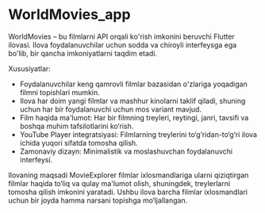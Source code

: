 # WorldMovies_app
WorldMovies – bu filmlarni API orqali ko'rish imkonini beruvchi Flutter ilovasi. Ilova foydalanuvchilar uchun sodda va chiroyli interfeysga ega bo'lib, bir qancha imkoniyatlarni taqdim etadi.

Xususiyatlar:
  - Foydalanuvchilar keng qamrovli filmlar bazasidan o'zlariga yoqadigan filmni topishlari mumkin.
  - Ilova har doim yangi filmlar va mashhur kinolarni taklif qiladi, shuning uchun har bir foydalanuvchi uchun mos variant mavjud.
  - Film haqida ma'lumot: Har bir filmning treyleri, reytingi, janri, tavsifi va boshqa muhim tafsilotlarini ko‘rish.
  - YouTube Player integratsiyasi: Filmlarning treylerini to‘g‘ridan-to‘g‘ri ilova ichida yuqori sifatda tomosha qilish.
  - Zamonaviy dizayn: Minimalistik va moslashuvchan foydalanuvchi interfeysi.

Ilovaning maqsadi
MovieExplorer filmlar ixlosmandlariga ularni qiziqtirgan filmlar haqida to‘liq va qulay ma'lumot olish, shuningdek, treylerlarni tomosha qilish imkonini yaratadi. Ushbu ilova barcha filmlar ixlosmandlari uchun bir joyda hamma narsani topishga mo‘ljallangan.
